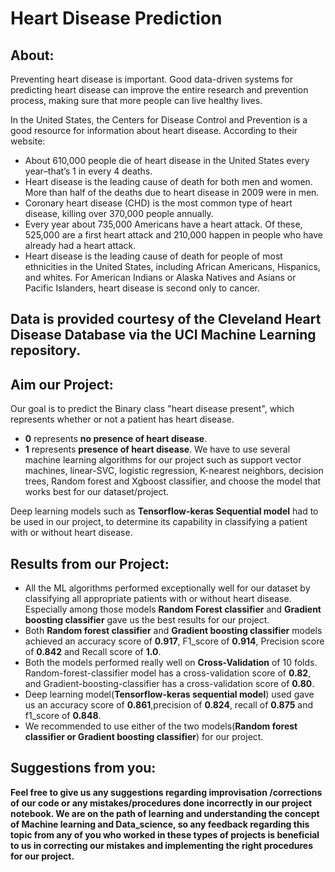# **Heart Disease Prediction**

## **About:**
Preventing heart disease is important. Good data-driven systems for predicting heart disease can improve the entire research and prevention process, making sure that more people can live healthy lives.

In the United States, the Centers for Disease Control and Prevention is a good resource for information about heart disease. According to their website:

- About 610,000 people die of heart disease in the United States every year–that’s 1 in every 4 deaths.
- Heart disease is the leading cause of death for both men and women. More than half of the deaths due to heart disease in 2009 were in men.
- Coronary heart disease (CHD) is the most common type of heart disease, killing over 370,000 people annually.
- Every year about 735,000 Americans have a heart attack. Of these, 525,000 are a first heart attack and 210,000 happen in people who have already had a heart attack.
- Heart disease is the leading cause of death for people of most ethnicities in the United States, including African Americans, Hispanics, and whites. For American Indians or Alaska Natives and Asians or Pacific Islanders, heart disease is second only to cancer.

## Data is provided courtesy of the **Cleveland Heart Disease Database** via the **UCI Machine Learning** repository.

## **Aim our Project:**
Our goal is to predict the Binary class "heart disease present", which represents whether or not a patient has heart disease.
- **0** represents **no presence of heart disease**.
- **1** represents **presence of heart disease**.
We have to use several machine learning algorithms for our project such as support vector machines, linear-SVC, logistic regression, K-nearest neighbors, decision trees, Random forest and Xgboost classifier, and choose the model that works best for our dataset/project.

Deep learning models such as **Tensorflow-keras Sequential model** had to be used in our project, to determine its capability in classifying a patient with or without heart disease.

## **Results from our Project:**
- All the ML algorithms performed exceptionally well for our dataset by classifying all appropriate patients with or without heart disease. Especially among those models **Random Forest classifier** and **Gradient boosting classifier** gave us the best results for our project.
- Both **Random forest classifier** and **Gradient boosting classifier** models achieved an accuracy score of **0.917**, F1_score of **0.914**, Precision score of **0.842** and Recall score of **1.0**.
- Both the models performed really well on **Cross-Validation** of 10 folds. Random-forest-classifier model has a cross-validation score of **0.82**, and Gradient-boosting-classifier has a cross-validation score of **0.80**.
- Deep learning model(**Tensorflow-keras sequential model**) used gave us an accuracy score of **0.861**,precision of **0.824**, recall of **0.875** and f1_score of **0.848**.
- We recommended to use either of the two models(**Random forest classifier or Gradient boosting classifier**) for our project.

## **Suggestions from you:**
**Feel free to give us any suggestions regarding improvisation /corrections of our code or any mistakes/procedures done incorrectly in our project notebook. We are on the path of learning and understanding the concept of Machine learning and Data_science, so any feedback regarding this topic from any of you who worked in these types of projects is beneficial to us in correcting our mistakes and implementing the right procedures for our project.** 

